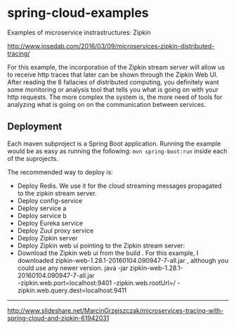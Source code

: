 # spring-cloud-examples
Examples of microservice instrastructures: Zipkin

http://www.josedab.com/2016/03/09/microservices-zipkin-distributed-tracing/

For this example, the incorporation of the Zipkin stream server will allow us to receive http traces that later can be shown through the Zipkin Web UI.
After reading the 8 fallacies of distributed computing, you definitely want some monitoring or analysis tool that tells you what is going on with your http requests.
The more complex the system is, the more need of tools for analyzing what is going on on the communication between services.

## Deployment

Each maven subproject is a Spring Boot application. Running the example would be as easy as running the following:
`mvn spring-boot:run`
inside each of the suprojects.

The recommended way to deploy is:

- Deploy Redis. We use it for the cloud streaming messages propagated to the zipkin stream server.
- Deploy config-service
- Deploy service a
- Deploy service b
- Deploy Eureka service
- Deploy Zuul proxy service
- Deploy Zipkin server
- Deploy Zipkin web ui pointing to the Zipkin stream server:
- Download the Zipkin web ui from the build . For this example, I downloaded zipkin-web-1.28.1-20160104.090947-7-all.jar , although you could use any newer version.
java -jar zipkin-web-1.28.1-20160104.090947-7-all.jar  
     -zipkin.web.port=localhost:9401 
     -zipkin.web.rootUrl=/ 
     -zipkin.web.query.dest=localhost:9411

------------------------------------------------------------------------------------------------------

http://www.slideshare.net/MarcinGrzejszczak/microservices-tracing-with-spring-cloud-and-zipkin-61942031
